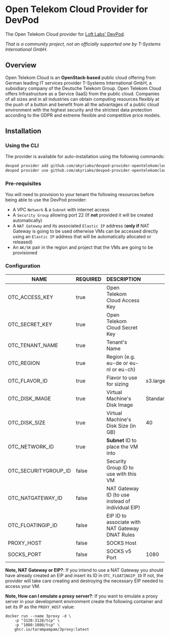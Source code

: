 # Open Telekom Cloud Provider for DevPod

The Open Telekom Cloud provider for [Loft Labs' DevPod](https://github.com/loft-sh/devpod).

_That is a community project, not an officially supported one by T-Systems International GmbH._

## Overview

Open Telekom Cloud is an **OpenStack-based** public cloud offering from German leading IT services provider 
T-Systems International GmbH, a subsidiary company of the Deutsche Telekom Group. Open Telekom Cloud offers 
Infrastructure as a Service (IaaS) from the public cloud. Companies of all sizes and in all industries can 
obtain computing resources flexibly at the push of a button and benefit from all the advantages of a 
public cloud environment with the highest security and the strictest data protection according to the 
GDPR and extreme flexible and competitive price models.

## Installation

### Using the CLI

The provider is available for auto-installation using the following commands:

```sh
devpod provider add github.com/akyriako/devpod-provider-opentelekomcloud
devpod provider use github.com/akyriako/devpod-provider-opentelekomcloud
```

### Pre-requisites

You will need to provision to your tenant the following resources before being able to use the DevPod provider:

- A VPC `Network` & a `Subnet` with internet access
- A `Security Group` allowing port 22 (If **not** provided it will be created automatically)
- A `NAT Gateway` and its associated `Elastic IP` address (**only if** NAT Gateway is going to be used otherwise VMs can be accessed
  directly using an `Elastic IP` address that will be automatically allocated or released)
- An `AK/SK` pair in the region and project that the VMs are going to be provisioned

### Configuration

| NAME                 | REQUIRED | DESCRIPTION                                       | DEFAULT                      |
|----------------------|----------|---------------------------------------------------|------------------------------|
| OTC_ACCESS_KEY       | true     | Open Telekom Cloud Access Key                     |                              |
| OTC_SECRET_KEY       | true     | Open Telekom Cloud Secret Key                     |                              |
| OTC_TENANT_NAME      | true     | Tenant's Name                                     |                              |
| OTC_REGION           | true     | Region (e.g. eu-de or eu-nl or eu-ch)             |                              |
| OTC_FLAVOR_ID        | true     | Flavor to use for sizing                          | s3.large.2                   |
| OTC_DISK_IMAGE       | true     | Virtual Machine's Disk Image                      | Standard_Ubuntu_22.04_latest |
| OTC_DISK_SIZE        | true     | Virtual Machine's Disk Size (in GB)               | 40                           |
| OTC_NETWORK_ID       | true     | **Subnet** ID to place the VM into                |                              |
| OTC_SECURITYGROUP_ID | false    | Security Group ID to use with this VM             |                              |
| OTC_NATGATEWAY_ID    | false    | NAT Gateway ID (to use instead of individual EIP) |                              |
| OTC_FLOATINGIP_ID    | false    | EIP ID to associate with NAT Gateway DNAT Rules   |                              |
| PROXY_HOST           | false    | SOCKS Host                                        |                              |
| SOCKS_PORT           | false    | SOCKS v5 Port                                     | 1080                         |

**Note, NAT Gateway or EIP?**: If you intend to use a NAT Gateway you should have already created an EIP and insert its ID in `OTC_FLOATINGIP_ID`
          If not, the provider will take care creating and destroying the necessary EIP needed to access your VM.

**Note, How can I emulate a proxy server?**: If you want to emulate a proxy server in your development environment create the following container
          and set its IP as the `PROXY_HOST` value:

```shell
docker run --name 3proxy -d \
    -p "3128:3128/tcp" \
    -p "1080:1080/tcp" \
    ghcr.io/tarampampam/3proxy:latest
```
